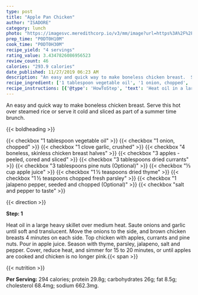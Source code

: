 ```yaml
---
type: post
title: "Apple Pan Chicken"
author: "ISADORE"
category: lunch
photo: "https://imagesvc.meredithcorp.io/v3/mm/image?url=https%3A%2F%2Fimages.media-allrecipes.com%2Fuserphotos%2F125025.jpg"
prep_time: "P0DT0H10M"
cook_time: "P0DT0H30M"
recipe_yield: "4 servings"
rating_value: 3.4347826086956523
review_count: 46
calories: "293.9 calories"
date_published: 11/27/2019 06:23 AM
description: "An easy and quick way to make boneless chicken breast.  Serve this hot over steamed rice or serve it cold and sliced as part of a summer time brunch."
recipe_ingredient: ['1 tablespoon vegetable oil', '1 onion, chopped', '1 clove garlic, crushed', '4 boneless, skinless chicken breast halves', '3 apples - peeled, cored and sliced', '3 tablespoons dried currants', '3 tablespoons pine nuts', '⅓ cup apple juice', '1\u2009½ teaspoons dried thyme', '1\u2009½ teaspoons chopped fresh parsley', '1 jalapeno pepper, seeded and chopped', 'salt and pepper to taste']
recipe_instructions: [{'@type': 'HowToStep', 'text': 'Heat oil in a large heavy skillet over medium heat. Saute onions and garlic until soft and translucent. Move the onions to the side, and brown chicken breasts 4 minutes on each side. Top chicken with apples, currants and pine nuts. Pour in apple juice. Season with thyme, parsley, jalapeno, salt and pepper. Cover, reduce heat, and simmer for 15 to 20 minutes, or until apples are cooked and chicken is no longer pink.\n'}]
---
```


An easy and quick way to make boneless chicken breast.  Serve this hot over steamed rice or serve it cold and sliced as part of a summer time brunch. 

{{< boldheading >}}

{{< checkbox "1 tablespoon vegetable oil" >}}
{{< checkbox "1  onion, chopped" >}}
{{< checkbox "1 clove garlic, crushed" >}}
{{< checkbox "4  boneless, skinless chicken breast halves" >}}
{{< checkbox "3  apples - peeled, cored and sliced" >}}
{{< checkbox "3 tablespoons dried currants" >}}
{{< checkbox "3 tablespoons pine nuts  (Optional)" >}}
{{< checkbox "⅓ cup apple juice" >}}
{{< checkbox "1 ½ teaspoons dried thyme" >}}
{{< checkbox "1 ½ teaspoons chopped fresh parsley" >}}
{{< checkbox "1  jalapeno pepper, seeded and chopped  (Optional)" >}}
{{< checkbox "salt and pepper to taste" >}}


{{< direction >}}

**Step: 1**

Heat oil in a large heavy skillet over medium heat. Saute onions and garlic until soft and translucent. Move the onions to the side, and brown chicken breasts 4 minutes on each side. Top chicken with apples, currants and pine nuts. Pour in apple juice. Season with thyme, parsley, jalapeno, salt and pepper. Cover, reduce heat, and simmer for 15 to 20 minutes, or until apples are cooked and chicken is no longer pink.{{< span >}}

{{< nutrition >}}

**Per Serving:** 294 calories; protein 29.8g; carbohydrates 26g; fat 8.5g; cholesterol 68.4mg; sodium 662.3mg.